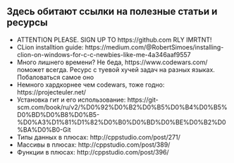 ## Здесь обитают ссылки на полезные статьи и ресурсы
<ul>
  <li> ATTENTION PLEASE. SIGN UP TO https://github.com RLY IMRTNT! </li>
  <li>CLion installtion guide: https://medium.com/@RobertSimoes/installing-clion-on-windows-for-c-c-newbies-like-me-4a346aaf9557</li>
  <li>Много лишнего времени? Не беда, https://www.codewars.com/ поможет всегда. Ресурс с туевой хучей задач на разных языках. Побаловаться самое оно</li>
  <li>Немного хардкорнее чем codewars, тоже годно: https://projecteuler.net/</li>
  <li>Установка гит и его использование: https://git-scm.com/book/ru/v2/%D0%92%D0%B2%D0%B5%D0%B4%D0%B5%D0%BD%D0%B8%D0%B5-%D0%A3%D1%81%D1%82%D0%B0%D0%BD%D0%BE%D0%B2%D0%BA%D0%B0-Git </li>
  <li> Типы данных в плюсах: http://cppstudio.com/post/271/ </li>
  <li> Массивы в плюсах: http://cppstudio.com/post/389/ </li>
  <li> Функции в плюсах: http://cppstudio.com/post/396/</li>
</ul>
